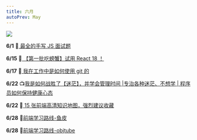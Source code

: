 ```yaml
---
title: 六月
autoPrev: May
---
```


![](/collect/2.jpg)

**6/1** :blue_book:[ 最全的手写 JS 面试题](https://juejin.cn/post/6968713283884974088#heading-24)

**6/15** :blue_book:[ 【第一批吃螃蟹】试用 React 18 ！](https://juejin.cn/post/6973222013028532237)

**6/17** :blue_book:[ 我在工作中是如何使用 git 的](https://juejin.cn/post/6974184935804534815)

**6/22** :tv:[我是如何战胜了【迷茫】，并学会管理时间 |专治各种迷茫、不想学 | 程序员如何保持健康心态](https://www.bilibili.com/video/BV1Df4y1t7eD)

**6/22** :blue_book:[ 15 张前端高清知识地图，强烈建议收藏](https://juejin.cn/post/6976157870014332935)

**6/28** 🌌[前端学习路线-鱼皮](https://code-learning-gamma.vercel.app/#/./%E5%AD%A6%E4%B9%A0%E8%B7%AF%E7%BA%BF/%E9%B1%BC%E7%9A%AE%E5%87%BA%E5%93%81-%E5%89%8D%E7%AB%AF%E5%AD%A6%E4%B9%A0%E8%B7%AF%E7%BA%BF)

**6/28** 🌌[前端学习路线-objtube](https://objtube.gitee.io/front-end-roadmap/#/)
